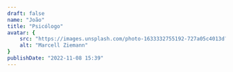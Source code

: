 ```yaml
---
draft: false
name: "João"
title: "Psicólogo"
avatar: {
    src: "https://images.unsplash.com/photo-1633332755192-727a05c4013d?&fit=crop&w=280",
    alt: "Marcell Ziemann"
}
publishDate: "2022-11-08 15:39"
---
```

